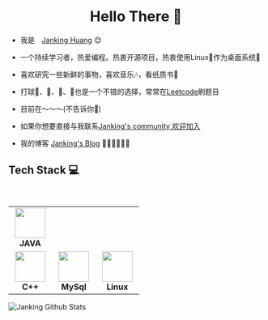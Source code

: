 <h1 align="center"> Hello There 👋 </h1>


* 我是　[Janking Huang](https://jankinghuang.github.io) :blush:
* 一个持续学习者，热爱编程。热衷开源项目，热衷使用Linux🦎作为桌面系统🤔
* 喜欢研究一些新鲜的事物，喜欢音乐🎶，看纸质书📖
* 打球🎾、🏓、🏸、🏀也是一个不错的选择，常常在[Leetcode](https://leetcode-cn.com/u/jankinghuang/)刷题目

* 目前在～～～(不告诉你🤪)
  

* 如果你想要直接与我联系[Janking's community 欢迎加入](https://gitter.im/JankingHuang/community)
* 我的博客 [Janking's Blog](https://jankinghuang.github.io/) 🎊🎊🎊🎊🎊🎊


## Tech Stack :computer:

<br>
<table  width = "600px">
<tbody>
 <tr>
<td align="center" width="70px">
<div>
<img height=60px src="https://image.baidu.com/search/detail?ct=503316480&z=0&ipn=d&word=javal%E5%9B%BE%E6%A0%87&step_word=&hs=2&pn=8&spn=0&di=39270&pi=0&rn=1&tn=baiduimagedetail&is=0%2C0&istype=0&ie=utf-8&oe=utf-8&in=&cl=2&lm=-1&st=undefined&cs=2252081112%2C2949792961&os=3602406282%2C472815401&simid=3383901026%2C370731884&adpicid=0&lpn=0&ln=1266&fr=&fmq=1615797964498_R&fm=&ic=undefined&s=undefined&hd=undefined&latest=undefined&copyright=undefined&se=&sme=&tab=0&width=undefined&height=undefined&face=undefined&ist=&jit=&cg=&bdtype=0&oriquery=&objurl=https%3A%2F%2Fgimg2.baidu.com%2Fimage_search%2Fsrc%3Dhttp%3A%2F%2Ffile.do.yy.com%2Fgroup3%2FM04%2FCD%2F51%2Ftz0MYFdoAQ6ASEiOAARHutPZpJc889.png%26refer%3Dhttp%3A%2F%2Ffile.do.yy.com%26app%3D2002%26size%3Df9999%2C10000%26q%3Da80%26n%3D0%26g%3D0n%26fmt%3Djpeg%3Fsec%3D1618389983%26t%3D1bf2cc849df2046b0755298b22b6594f&fromurl=ippr_z2C%24qAzdH3FAzdH3Fooo_z%26e3Bxxf63_z%26e3Btgu5AzdH3F3wew%25El%25bD%25Ac%25E0%25bd%25AC%25E0%25bb%25An%25El%25la%25Ab%25Ec%25bB%25AD%25E0%25lc%25lD%25E0%25BB%25l0%25Em%25l0%25bd%25Em%25lc%25BEAzdH3F&gsm=9&rpstart=0&rpnum=0&islist=&querylist=&force=undefined"> 
</div>
<span><b><center>JAVA</center></b></span> 
</td>

<tr>
<td align="center" width="70px">
<div>
<img height=60px src="https://isocpp.org/assets/images/cpp_logo.png"> 
</div>
<span><b><center>C++</center></b></span> 
</td>

<td align="center" width="70px">
<div>
<img height=60px src="https://avatars.githubusercontent.com/u/5009934?s=200&v=4"> 
</div>
<span><b><center>MySql</center></b></span> 
</td>

<td align="center" width="70px">
<div>
<img height=60px src="https://upload.wikimedia.org/wikipedia/commons/a/af/Tux.png"> 
</div>
<span><b><center>Linux </center></b></span> 
</td>
</tbody>
</table>


![Janking Github Stats](https://github-readme-stats.vercel.app/api?username=JankingHuang&show_icons=true_color=fff&icon_color=0000FF&text_color=000000&bg_color=ffffff)



